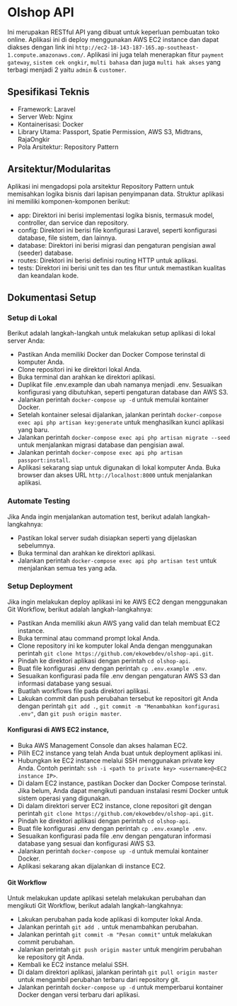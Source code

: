# Olshop API

Ini merupakan RESTful API yang dibuat untuk keperluan pembuatan toko online. Aplikasi ini di deploy menggunakan AWS EC2 instance dan dapat diakses dengan link ini `http://ec2-18-143-187-165.ap-southeast-1.compute.amazonaws.com/`. Aplikasi ini juga telah menerapkan fitur `payment gateway`, `sistem cek ongkir`, `multi bahasa` dan juga `multi hak akses` yang terbagi menjadi 2 yaitu `admin` & `customer`.

## Spesifikasi Teknis

-   Framework: Laravel
-   Server Web: Nginx
-   Kontainerisasi: Docker
-   Library Utama: Passport, Spatie Permission, AWS S3, Midtrans, RajaOngkir
-   Pola Arsitektur: Repository Pattern

## Arsitektur/Modularitas

Aplikasi ini mengadopsi pola arsitektur Repository Pattern untuk memisahkan logika bisnis dari lapisan penyimpanan data. Struktur aplikasi ini memiliki komponen-komponen berikut:

-   app: Direktori ini berisi implementasi logika bisnis, termasuk model, controller, dan service dan repository.
-   config: Direktori ini berisi file konfigurasi Laravel, seperti konfigurasi database, file sistem, dan lainnya.
-   database: Direktori ini berisi migrasi dan pengaturan pengisian awal (seeder) database.
-   routes: Direktori ini berisi definisi routing HTTP untuk aplikasi.
-   tests: Direktori ini berisi unit tes dan tes fitur untuk memastikan kualitas dan keandalan kode.

## Dokumentasi Setup

### Setup di Lokal

Berikut adalah langkah-langkah untuk melakukan setup aplikasi di lokal server Anda:

-   Pastikan Anda memiliki Docker dan Docker Compose terinstal di komputer Anda.
-   Clone repositori ini ke direktori lokal Anda.
-   Buka terminal dan arahkan ke direktori aplikasi.
-   Duplikat file .env.example dan ubah namanya menjadi .env. Sesuaikan konfigurasi yang dibutuhkan, seperti pengaturan database dan AWS S3.
-   Jalankan perintah `docker-compose up -d` untuk memulai kontainer Docker.
-   Setelah kontainer selesai dijalankan, jalankan perintah `docker-compose exec api php artisan key:generate` untuk menghasilkan kunci aplikasi yang baru.
-   Jalankan perintah `docker-compose exec api php artisan migrate --seed` untuk menjalankan migrasi database dan pengisian awal.
-   Jalankan perintah `docker-compose exec api php artisan passport:install`.
-   Aplikasi sekarang siap untuk digunakan di lokal komputer Anda. Buka browser dan akses URL `http://localhost:8000` untuk menjalankan aplikasi.

### Automate Testing

Jika Anda ingin menjalankan automation test, berikut adalah langkah-langkahnya:

-   Pastikan lokal server sudah disiapkan seperti yang dijelaskan sebelumnya.
-   Buka terminal dan arahkan ke direktori aplikasi.
-   Jalankan perintah `docker-compose exec api php artisan test` untuk menjalankan semua tes yang ada.

### Setup Deployment

Jika ingin melakukan deploy aplikasi ini ke AWS EC2 dengan menggunakan Git Workflow, berikut adalah langkah-langkahnya:

-   Pastikan Anda memiliki akun AWS yang valid dan telah membuat EC2 instance.
-   Buka terminal atau command prompt lokal Anda.
-   Clone repository ini ke komputer lokal Anda dengan menggunakan perintah `git clone https://github.com/ekowebdev/olshop-api.git`.
-   Pindah ke direktori aplikasi dengan perintah `cd olshop-api`.
-   Buat file konfigurasi .env dengan perintah `cp .env.example .env`.
-   Sesuaikan konfigurasi pada file .env dengan pengaturan AWS S3 dan informasi database yang sesuai.
-   Buatlah workflows file pada direktori aplikasi.
-   Lakukan commit dan push perubahan tersebut ke repositori git Anda dengan perintah `git add .`, `git commit -m "Menambahkan konfigurasi .env"`, dan `git push origin master`.

#### Konfigurasi di AWS EC2 instance,

-   Buka AWS Management Console dan akses halaman EC2.
-   Pilih EC2 instance yang telah Anda buat untuk deployment aplikasi ini.
-   Hubungkan ke EC2 instance melalui SSH menggunakan private key Anda. Contoh perintah: `ssh -i <path to private key> <username>@<EC2 instance IP>`.
-   Di dalam EC2 instance, pastikan Docker dan Docker Compose terinstal. Jika belum, Anda dapat mengikuti panduan instalasi resmi Docker untuk sistem operasi yang digunakan.
-   Di dalam direktori server EC2 instance, clone repositori git dengan perintah `git clone https://github.com/ekowebdev/olshop-api.git`.
-   Pindah ke direktori aplikasi dengan perintah `cd olshop-api`.
-   Buat file konfigurasi .env dengan perintah `cp .env.example .env`.
-   Sesuaikan konfigurasi pada file .env dengan pengaturan informasi database yang sesuai dan konfigurasi AWS S3.
-   Jalankan perintah `docker-compose up -d` untuk memulai kontainer Docker.
-   Aplikasi sekarang akan dijalankan di instance EC2.

#### Git Workflow

Untuk melakukan update aplikasi setelah melakukan perubahan dan mengikuti Git Workflow, berikut adalah langkah-langkahnya:

-   Lakukan perubahan pada kode aplikasi di komputer lokal Anda.
-   Jalankan perintah `git add .` untuk menambahkan perubahan.
-   Jalankan perintah `git commit -m "Pesan commit"` untuk melakukan commit perubahan.
-   Jalankan perintah `git push origin master` untuk mengirim perubahan ke repository git Anda.
-   Kembali ke EC2 instance melalui SSH.
-   Di dalam direktori aplikasi, jalankan perintah `git pull origin master` untuk mengambil perubahan terbaru dari repository git.
-   Jalankan perintah `docker-compose up -d` untuk memperbarui kontainer Docker dengan versi terbaru dari aplikasi.
